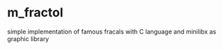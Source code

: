 # m_fractol
simple implementation of famous fracals with C language and minilibx as graphic library
